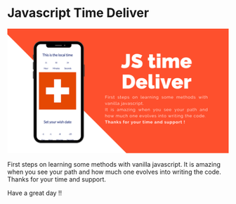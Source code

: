 # Javascript Time Deliver

![Image text](https://raw.githubusercontent.com/julianpetrini/js_time_deliver/first_branch_playing_with_button/img/cover_github.png)

First steps on learning some methods with vanilla javascript. It is amazing when you see your path and how much one evolves into writing the code. 
Thanks for your time and support.

Have a great day !!
